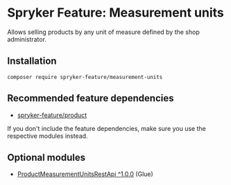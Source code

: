 # Spryker Feature: Measurement units

Allows selling products by any unit of measure defined by the shop administrator.

## Installation

```
composer require spryker-feature/measurement-units
```

## Recommended feature dependencies
- [spryker-feature/product](https://github.com/spryker-feature/product)

If you don't include the feature dependencies, make sure you use the respective modules instead.

## Optional modules
- [ProductMeasurementUnitsRestApi ^1.0.0](https://github.com/spryker/product-measurement-units-rest-api) (Glue)
